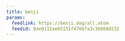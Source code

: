 ```yaml
---
title: benji
params:
  feedlink: https://benji.dog/all.atom
  feedid: 0ae0111ae65131f4766fa3c36860d232
---
```

